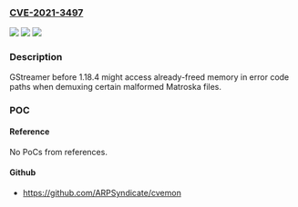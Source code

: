 ### [CVE-2021-3497](https://cve.mitre.org/cgi-bin/cvename.cgi?name=CVE-2021-3497)
![](https://img.shields.io/static/v1?label=Product&message=gstreamer-plugins-good&color=blue)
![](https://img.shields.io/static/v1?label=Version&message=gstreamer-plugins-good%201.18.4%20&color=brightgreen)
![](https://img.shields.io/static/v1?label=Vulnerability&message=CWE-416&color=brightgreen)

### Description

GStreamer before 1.18.4 might access already-freed memory in error code paths when demuxing certain malformed Matroska files.

### POC

#### Reference
No PoCs from references.

#### Github
- https://github.com/ARPSyndicate/cvemon

